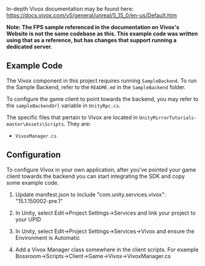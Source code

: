 In-depth Vivox documentation may be found here: https://docs.vivox.com/v5/general/unreal/5_15_0/en-us/Default.htm

**Note: The FPS sample referenced in the documentation on Vivox's Website is not the same codebase as this. This example code was written using that as a reference, but has changes that support running a dedicated server.**

## Example Code

The Vivox component in this project requires running `SampleBackend`. To run the Sample Backend, refer to the `README.md` in the `SampleBackend` folder.

To configure the game client to point towards the backend, you may refer to the `sampleBackendUrl` variable in `UnityRpc.cs`.

The specific files that pertain to Vivox are located in `UnityMirrorTutorials-master\Assets\Scripts`. They are:

- `VivoxManager.cs`

## Configuration

To configure Vivox in your own application, after you've pointed your game client towards the backend you can start integrating the SDK and copy some example code.

1. Update manifest.json to include "com.unity.services.vivox": "15.1.150002-pre.1"

2. In Unity, select Edit->Project Settings->Services and link your project to your UPID

3. In Unity, select Edit->Project Settings->Services->Vivox and ensure the Environment is Automatic

4. Add a Vivox Manager class somewhere in the client scripts. For example Bossroom->Scripts->Client->Game->Vivox->VivoxManager.cs

